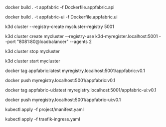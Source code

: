 docker build . -t appfabric -f Dockerfile.appfabric.api

docker build . -t appfabric-ui -f Dockerfile.appfabric.ui

k3d cluster --registry-create mycluster-registry 5001

k3d cluster create mycluster --registry-use k3d-myregister.localhost:5001 --port "8081:80@loadbalancer" --agents 2

k3d cluster stop mycluster

k3d cluster start mycluster

docker tag appfabric:latest myregistry.localhost:5001/appfabric:v0.1

docker push myregistry.localhost:5001/appfabric:v0.1

docker tag appfabric-ui:latest myregistry.localhost:5001/appfabric-ui:v0.1

docker push myregistry.localhost:5001/appfabric-ui:v0.1

kubectl apply -f project/manifest.yaml

kubectl apply -f traefik-ingress.yaml

